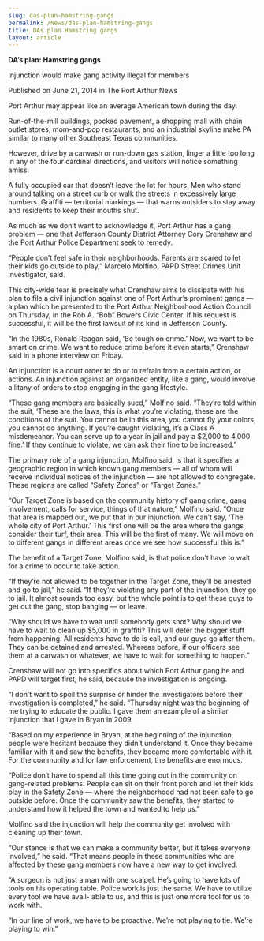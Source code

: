 ```yaml
---
slug: das-plan-hamstring-gangs
permalink: /News/das-plan-hamstring-gangs
title: DAs plan Hamstring gangs
layout: article
---
```


__DA’s plan: Hamstring gangs__

Injunction would make gang activity illegal for members

Published on June 21, 2014 in The Port Arthur News

Port Arthur may appear like an average American town during the day\.

Run\-of\-the\-mill buildings, pocked pavement, a shopping mall with chain outlet stores, mom\-and\-pop restaurants, and an industrial skyline make PA similar to many other Southeast Texas communities\.

However, drive by a carwash or run\-down gas station, linger a little too long in any of the four cardinal directions, and visitors will notice something amiss\.

A fully occupied car that doesn’t leave the lot for hours\. Men who stand around talking on a street curb or walk the streets in excessively large numbers\. Graffiti — territorial markings — that warns outsiders to stay away and residents to keep their mouths shut\.

As much as we don’t want to acknowledge it, Port Arthur has a gang problem — one that Jefferson County District Attorney Cory Crenshaw and the Port Arthur Police Department seek to remedy\.

“People don’t feel safe in their neighborhoods\. Parents are scared to let their kids go outside to play,” Marcelo Molfino, PAPD Street Crimes Unit investigator, said\.

This city\-wide fear is precisely what Crenshaw aims to dissipate with his plan to file a civil injunction against one of Port Arthur’s prominent gangs — a plan which he presented to the Port Arthur Neighborhood Action Council on Thursday, in the Rob A\. “Bob” Bowers Civic Center\. If his request is successful, it will be the first lawsuit of its kind in Jefferson County\.

“In the 1980s, Ronald Reagan said, ‘Be tough on crime\.’ Now, we want to be smart on crime\. We want to reduce crime before it even starts,” Crenshaw said in a phone interview on Friday\.

An injunction is a court order to do or to refrain from a certain action, or actions\. An injunction against an organized entity, like a gang, would involve a litany of orders to stop engaging in the gang lifestyle\.

“These gang members are basically sued,” Molfino said\. “They’re told within the suit, ‘These are the laws, this is what you’re violating, these are the conditions of the suit\. You cannot be in this area, you cannot fly your colors, you cannot do anything\. If you’re caught violating, it’s a Class A misdemeanor\. You can serve up to a year in jail and pay a $2,000 to 4,000 fine\.’ If they continue to violate, we can ask their fine to be increased\.”

The primary role of a gang injunction, Molfino said, is that it specifies a geographic region in which known gang members — all of whom will receive individual notices of the injunction — are not allowed to congregate\. These regions are called “Safety Zones” or “Target Zones\.”

“Our Target Zone is based on the community history of gang crime, gang involvement, calls for service, things of that nature,” Molfino said\. “Once that area is mapped out, we put that in our injunction\. We can’t say, ‘The whole city of Port Arthur\.’ This first one will be the area where the gangs consider their turf, their area\. This will be the first of many\. We will move on to different gangs in different areas once we see how successful this is\.”

The benefit of a Target Zone, Molfino said, is that police don’t have to wait for a crime to occur to take action\.

“If they’re not allowed to be together in the Target Zone, they’ll be arrested and go to jail,” he said\. “If they’re violating any part of the injunction, they go to jail\. It almost sounds too easy, but the whole point is to get these guys to get out the gang, stop banging — or leave\.

“Why should we have to wait until somebody gets shot? Why should we have to wait to clean up $5,000 in graffiti? This will deter the bigger stuff from happening\. All residents have to do is call, and our guys go after them\. They can be detained and arrested\. Whereas before, if our officers see them at a carwash or whatever, we have to wait for something to happen\.”

Crenshaw will not go into specifics about which Port Arthur gang he and PAPD will target first, he said, because the investigation is ongoing\.

“I don’t want to spoil the surprise or hinder the investigators before their investigation is completed,” he said\. “Thursday night was the beginning of me trying to educate the public\. I gave them an example of a similar injunction that I gave in Bryan in 2009\.

“Based on my experience in Bryan, at the beginning of the injunction, people were hesitant because they didn’t understand it\. Once they became familiar with it and saw the benefits, they became more comfortable with it\. For the community and for law enforcement, the benefits are enormous\.

“Police don’t have to spend all this time going out in the community on gang\-related problems\. People can sit on their front porch and let their kids play in the Safety Zone — where the neighborhood had not been safe to go outside before\. Once the community saw the benefits, they started to understand how it helped the town and wanted to help us\.”

Molfino said the injunction will help the community get involved with cleaning up their town\.

“Our stance is that we can make a community better, but it takes everyone involved,” he said\. “That means people in these communities who are affected by these gang members now have a new way to get involved\.

“A surgeon is not just a man with one scalpel\. He’s going to have lots of tools on his operating table\. Police work is just the same\. We have to utilize every tool we have avail\- able to us, and this is just one more tool for us to work with\.

“In our line of work, we have to be proactive\. We’re not playing to tie\. We’re playing to win\.”



